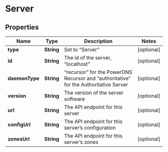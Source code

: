 

# Server

## Properties

Name | Type | Description | Notes
------------ | ------------- | ------------- | -------------
**type** | **String** | Set to “Server” |  [optional]
**id** | **String** | The id of the server, “localhost” |  [optional]
**daemonType** | **String** | “recursor” for the PowerDNS Recursor and “authoritative” for the Authoritative Server |  [optional]
**version** | **String** | The version of the server software |  [optional]
**url** | **String** | The API endpoint for this server |  [optional]
**configUrl** | **String** | The API endpoint for this server’s configuration |  [optional]
**zonesUrl** | **String** | The API endpoint for this server’s zones |  [optional]



